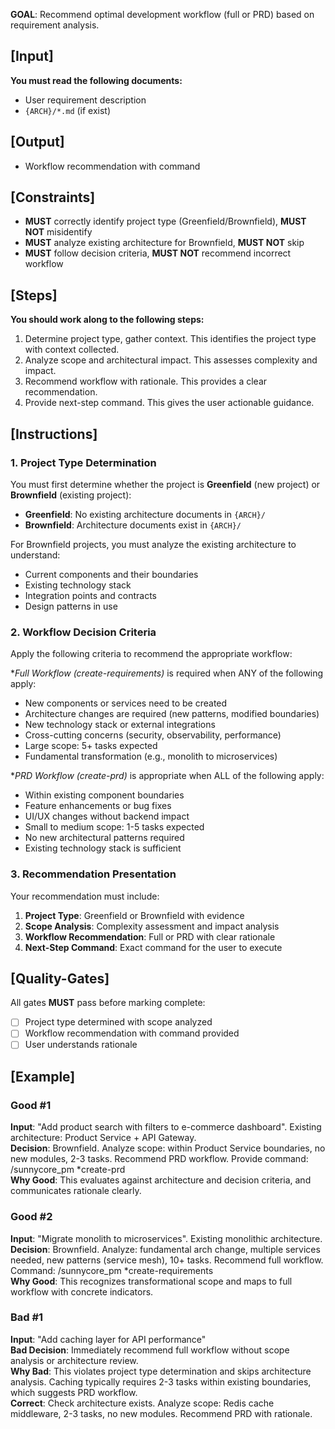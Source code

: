 **GOAL**: Recommend optimal development workflow (full or PRD) based on requirement analysis.

## [Input]
**You must read the following documents:**
- User requirement description
- `{ARCH}/*.md` (if exist)

## [Output]
- Workflow recommendation with command

## [Constraints]
- **MUST** correctly identify project type (Greenfield/Brownfield), **MUST NOT** misidentify
- **MUST** analyze existing architecture for Brownfield, **MUST NOT** skip
- **MUST** follow decision criteria, **MUST NOT** recommend incorrect workflow

## [Steps]
**You should work along to the following steps:**
1. Determine project type, gather context. This identifies the project type with context collected.
2. Analyze scope and architectural impact. This assesses complexity and impact.
3. Recommend workflow with rationale. This provides a clear recommendation.
4. Provide next-step command. This gives the user actionable guidance.

## [Instructions]

### 1. Project Type Determination
You must first determine whether the project is **Greenfield** (new project) or **Brownfield** (existing project):
- **Greenfield**: No existing architecture documents in `{ARCH}/`
- **Brownfield**: Architecture documents exist in `{ARCH}/`

For Brownfield projects, you must analyze the existing architecture to understand:
- Current components and their boundaries
- Existing technology stack
- Integration points and contracts
- Design patterns in use

### 2. Workflow Decision Criteria
Apply the following criteria to recommend the appropriate workflow:

**Full Workflow (*create-requirements)** is required when ANY of the following apply:
- New components or services need to be created
- Architecture changes are required (new patterns, modified boundaries)
- New technology stack or external integrations
- Cross-cutting concerns (security, observability, performance)
- Large scope: 5+ tasks expected
- Fundamental transformation (e.g., monolith to microservices)

**PRD Workflow (*create-prd)** is appropriate when ALL of the following apply:
- Within existing component boundaries
- Feature enhancements or bug fixes
- UI/UX changes without backend impact
- Small to medium scope: 1-5 tasks expected
- No new architectural patterns required
- Existing technology stack is sufficient

### 3. Recommendation Presentation
Your recommendation must include:
1. **Project Type**: Greenfield or Brownfield with evidence
2. **Scope Analysis**: Complexity assessment and impact analysis
3. **Workflow Recommendation**: Full or PRD with clear rationale
4. **Next-Step Command**: Exact command for the user to execute

## [Quality-Gates]
All gates **MUST** pass before marking complete:
- [ ] Project type determined with scope analyzed
- [ ] Workflow recommendation with command provided
- [ ] User understands rationale

## [Example]

### Good #1
**Input**: "Add product search with filters to e-commerce dashboard". Existing architecture: Product Service + API Gateway.  
**Decision**: Brownfield. Analyze scope: within Product Service boundaries, no new modules, 2-3 tasks. Recommend PRD workflow. Provide command: /sunnycore_pm *create-prd  
**Why Good**: This evaluates against architecture and decision criteria, and communicates rationale clearly.

### Good #2
**Input**: "Migrate monolith to microservices". Existing monolithic architecture.  
**Decision**: Brownfield. Analyze: fundamental arch change, multiple services needed, new patterns (service mesh), 10+ tasks. Recommend full workflow. Command: /sunnycore_pm *create-requirements  
**Why Good**: This recognizes transformational scope and maps to full workflow with concrete indicators.

### Bad #1
**Input**: "Add caching layer for API performance"  
**Bad Decision**: Immediately recommend full workflow without scope analysis or architecture review.  
**Why Bad**: This violates project type determination and skips architecture analysis. Caching typically requires 2-3 tasks within existing boundaries, which suggests PRD workflow.  
**Correct**: Check architecture exists. Analyze scope: Redis cache middleware, 2-3 tasks, no new modules. Recommend PRD with rationale.
